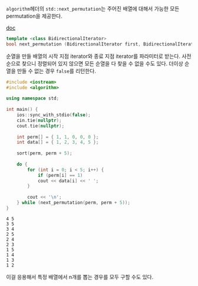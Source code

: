 `algorithm`헤더의 `std::next_permutation`는 주어진 배열에 대해서 가능한 모든 permutation을 제공한다.

[doc](https://cplusplus.com/reference/algorithm/next_permutation/)

```cpp
template <class BidirectionalIterator>
bool next_permutation (BidirectionalIterator first, BidirectionalIterator last);
```

순열을 만들 배열의 시작 지점 iterator와 종료 지점 iterator를 파라미터로 받는다. 사전순으로 찾으니 정렬되어 있지 않으면 모든 순열을 다 찾을 수 없을 수도 있다. 더이상 순열을 만들 수 없는 경우 `false`를 리턴한다.

```cpp
#include <iostream>  
#include <algorithm>  
  
using namespace std;  
  
int main() {  
	ios::sync_with_stdio(false);  
	cin.tie(nullptr);  
	cout.tie(nullptr);  
	  
	int perm[] = { 1, 1, 0, 0, 0 };  
	int data[] = { 1, 2, 3, 4, 5 };  
	  
	sort(perm, perm + 5);  
	  
	do {  
		for (int i = 0; i < 5; i++) {  
			if (perm[i] == 1)  
			cout << data[i] << ' ';  
		}
		
		cout << '\n';
	} while (next_permutation(perm, perm + 5));  
}
```
```
4 5 
3 5 
3 4 
2 5 
2 4 
2 3 
1 5 
1 4 
1 3 
1 2 
```

이걸 응용해서 특정 배열에서 n개를 뽑는 경우를 모두 구할 수도 있다.